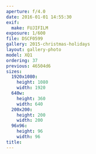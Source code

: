 ```yaml
---
aperture: f/4.0
date: 2016-01-01 14:55:30
exif:
  make: FUJIFILM
exposure: 1/600
file: DSCF0599
gallery: 2015-christmas-holidays
layout: gallery-photo
model: XQ1
ordering: 37
previous: 46504d6
sizes:
  1920x1080:
    height: 1080
    width: 1920
  640w:
    height: 360
    width: 640
  200x200:
    height: 200
    width: 200
  96x96:
    height: 96
    width: 96
title: 
---
```

